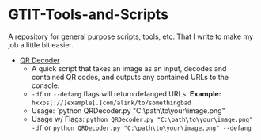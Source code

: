 # GTIT-Tools-and-Scripts
A repository for general purpose scripts, tools, etc. That I write to make my job a little bit easier.




- [QR Decoder](QRDecoder/QRDecoder.py)
  - A quick script that takes an image as an input, decodes and contained QR codes, and outputs any contained URLs to the console.
  - `-df` or `--defang` flags will return defanged URLs. **Example:** `hxxps[://]example[.]com/alink/to/somethingbad`
  - Usage: `python QRDecoder.py "C:\path\to\your\image.png"
  - Usage w/ Flags: `python QRDecoder.py "C:\path\to\your\image.png" -df` or `python QRDecoder.py "C:\path\to\your\image.png" --defang`
